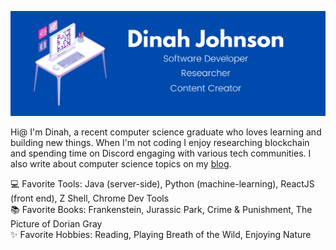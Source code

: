 ![Banner](./github-banner.png)

Hi@ I'm Dinah, a recent computer science graduate who loves learning and building new things. When I'm not coding I enjoy researching blockchain and spending time on Discord engaging with various tech communities. I also write about computer science topics on my [blog](cybergirldinah.github.io).  

  
:computer: Favorite Tools: Java (server-side), Python (machine-learning), ReactJS (front end), Z Shell, Chrome Dev Tools  
:books: Favorite Books: Frankenstein, Jurassic Park, Crime & Punishment, The Picture of Dorian Gray  
:sparkles: Favorite Hobbies: Reading, Playing Breath of the Wild, Enjoying Nature  
